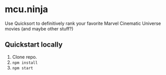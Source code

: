 # mcu.ninja
Use Quicksort to definitively rank your favorite Marvel Cinematic Universe movies (and maybe other stuff?)

## Quickstart locally
1. Clone repo.
2. `npm install`
3. `npm start`

